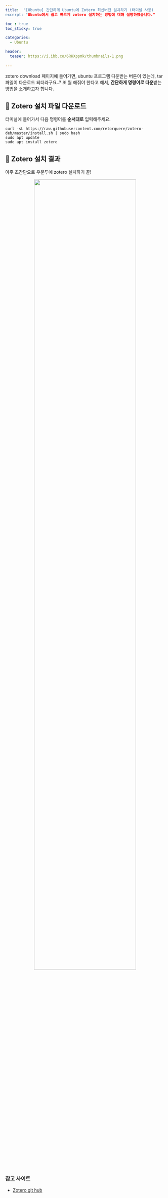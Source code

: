```yaml
---
title:  "[Ubuntu] 간단하게 Ubuntu에 Zotero 최신버전 설치하기 (터미널 사용)
excerpt: "Ubuntu에서 쉽고 빠르게 zotero 설치하는 방법에 대해 설명하였습니다."

toc : true
toc_sticky: true

categories:
  - Ubuntu

header:
  teaser: https://i.ibb.co/6RHXppmk/thumbnails-1.png
  
---
```


zotero download 페이지에 들어가면, ubuntu 프로그램 다운받는 버튼이 있는데, tar 파일이 다운로드 되더라구요..? 또 뭘 해줘야 한다고 해서, **간단하게 명령어로 다운**받는 방법을 소개하고자 합니다.

## 🦁 Zotero 설치 파일 다운로드
터미널에 들어가서 다음 명령어를 **순서대로** 입력해주세요.

```
curl -sL https://raw.githubusercontent.com/retorquere/zotero-deb/master/install.sh | sudo bash
sudo apt update
sudo apt install zotero
```

## 🦁 Zotero 설치 결과
아주 초간단으로 우분투에 zotero 설치하기 끝!
<center><img src="https://i.ibb.co/pv5KpzFH/image.png" width='80%' height='80%'></center>

### 참고 사이트
- [Zotero git hub](http://github.com/retorquere/zotero-deb)
